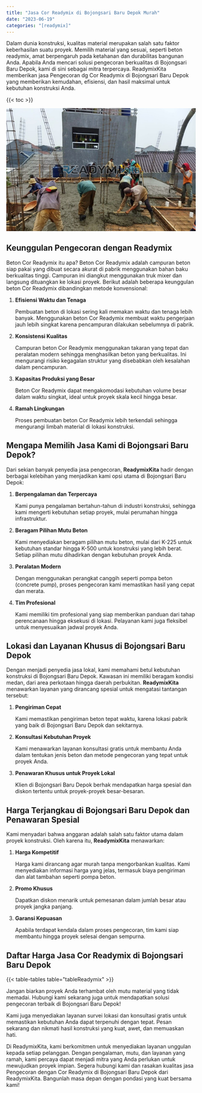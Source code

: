 ```yaml
---
title: "Jasa Cor Readymix di Bojongsari Baru Depok Murah"
date: "2023-06-19"
categories: "[readymix]"
---
```


Dalam dunia konstruksi, kualitas material merupakan salah satu faktor keberhasilan suatu proyek. Memilih material yang sesuai, seperti beton readymix, amat berpengaruh pada ketahanan dan durabilitas bangunan Anda. Apabila Anda mencari solusi pengecoran berkualitas di Bojongsari Baru Depok, kami di sini sebagai mitra terpercaya. ReadymixKita memberikan jasa Pengecoran dg Cor Readymix di Bojongsari Baru Depok yang memberikan kemudahan, efisiensi, dan hasil maksimal untuk kebutuhan konstruksi Anda.

{{< toc >}}

![Jasa Cor Readymix di Bojongsari Baru Depok Murah](/images/readymix/cor-readymix-13.jpg)

## Keunggulan Pengecoran dengan Readymix

Beton Cor Readymix itu apa? Beton Cor Readymix adalah campuran beton siap pakai yang dibuat secara akurat di pabrik menggunakan bahan baku berkualitas tinggi. Campuran ini diangkut menggunakan truk mixer dan langsung dituangkan ke lokasi proyek. Berikut adalah beberapa keunggulan beton Cor Readymix dibandingkan metode konvensional:

1. **Efisiensi Waktu dan Tenaga**

   Pembuatan beton di lokasi sering kali memakan waktu dan tenaga lebih banyak. Menggunakan beton Cor Readymix membuat waktu pengerjaan jauh lebih singkat karena pencampuran dilakukan sebelumnya di pabrik.

2. **Konsistensi Kualitas**

   Campuran beton Cor Readymix menggunakan takaran yang tepat dan peralatan modern sehingga menghasilkan beton yang berkualitas. Ini mengurangi risiko kegagalan struktur yang disebabkan oleh kesalahan dalam pencampuran.

3. **Kapasitas Produksi yang Besar**

   Beton Cor Readymix dapat mengakomodasi kebutuhan volume besar dalam waktu singkat, ideal untuk proyek skala kecil hingga besar.

4. **Ramah Lingkungan**

   Proses pembuatan beton Cor Readymix lebih terkendali sehingga mengurangi limbah material di lokasi konstruksi.

## Mengapa Memilih Jasa Kami di Bojongsari Baru Depok?

Dari sekian banyak penyedia jasa pengecoran, **ReadymixKita** hadir dengan berbagai kelebihan yang menjadikan kami opsi utama di Bojongsari Baru Depok:

1. **Berpengalaman dan Terpercaya**

   Kami punya pengalaman bertahun-tahun di industri konstruksi, sehingga kami mengerti kebutuhan setiap proyek, mulai perumahan hingga infrastruktur.

2. **Beragam Pilihan Mutu Beton**

   Kami menyediakan beragam pilihan mutu beton, mulai dari K-225 untuk kebutuhan standar hingga K-500 untuk konstruksi yang lebih berat. Setiap pilihan mutu dihadirkan dengan kebutuhan proyek Anda.

3. **Peralatan Modern**

   Dengan menggunakan perangkat canggih seperti pompa beton (concrete pump), proses pengecoran kami memastikan hasil yang cepat dan merata.

4. **Tim Profesional**

   Kami memiliki tim profesional yang siap memberikan panduan dari tahap perencanaan hingga eksekusi di lokasi. Pelayanan kami juga fleksibel untuk menyesuaikan jadwal proyek Anda.

## Lokasi dan Layanan Khusus di Bojongsari Baru Depok

Dengan menjadi penyedia jasa lokal, kami memahami betul kebutuhan konstruksi di Bojongsari Baru Depok. Kawasan ini memiliki beragam kondisi medan, dari area perkotaan hingga daerah perbukitan. **ReadymixKita** menawarkan layanan yang dirancang spesial untuk mengatasi tantangan tersebut:

1. **Pengiriman Cepat**

   Kami memastikan pengiriman beton tepat waktu, karena lokasi pabrik yang baik di Bojongsari Baru Depok dan sekitarnya.

2. **Konsultasi Kebutuhan Proyek**

   Kami menawarkan layanan konsultasi gratis untuk membantu Anda dalam tentukan jenis beton dan metode pengecoran yang tepat untuk proyek Anda.

3. **Penawaran Khusus untuk Proyek Lokal**

   Klien di Bojongsari Baru Depok berhak mendapatkan harga spesial dan diskon tertentu untuk proyek-proyek besar-besaran.

## Harga Terjangkau di Bojongsari Baru Depok dan Penawaran Spesial

Kami menyadari bahwa anggaran adalah salah satu faktor utama dalam proyek konstruksi. Oleh karena itu, **ReadymixKita** menawarkan:

1. **Harga Kompetitif**

   Harga kami dirancang agar murah tanpa mengorbankan kualitas. Kami menyediakan informasi harga yang jelas, termasuk biaya pengiriman dan alat tambahan seperti pompa beton.

2. **Promo Khusus**

   Dapatkan diskon menarik untuk pemesanan dalam jumlah besar atau proyek jangka panjang.

3. **Garansi Kepuasan**

   Apabila terdapat kendala dalam proses pengecoran, tim kami siap membantu hingga proyek selesai dengan sempurna.

## Daftar Harga Jasa Cor Readymix di Bojongsari Baru Depok

{{< table-tables table="tableReadymix" >}}

Jangan biarkan proyek Anda terhambat oleh mutu material yang tidak memadai. Hubungi kami sekarang juga untuk mendapatkan solusi pengecoran terbaik di Bojongsari Baru Depok!

Kami juga menyediakan layanan survei lokasi dan konsultasi gratis untuk memastikan kebutuhan Anda dapat terpenuhi dengan tepat. Pesan sekarang dan nikmati hasil konstruksi yang kuat, awet, dan memuaskan hati.

Di ReadymixKita, kami berkomitmen untuk menyediakan layanan unggulan kepada setiap pelanggan. Dengan pengalaman, mutu, dan layanan yang ramah, kami percaya dapat menjadi mitra yang Anda perlukan untuk mewujudkan proyek impian. Segera hubungi kami dan rasakan kualitas jasa Pengecoran dengan Cor Readymix di Bojongsari Baru Depok dari ReadymixKita. Bangunlah masa depan dengan pondasi yang kuat bersama kami!